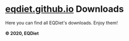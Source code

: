 # [eqdiet.github.io](https://eqdiet.github.io) Downloads
Here you can find all EQDiet's downloads. Enjoy them!
<br><br>
**© 2020, EQDiet**
